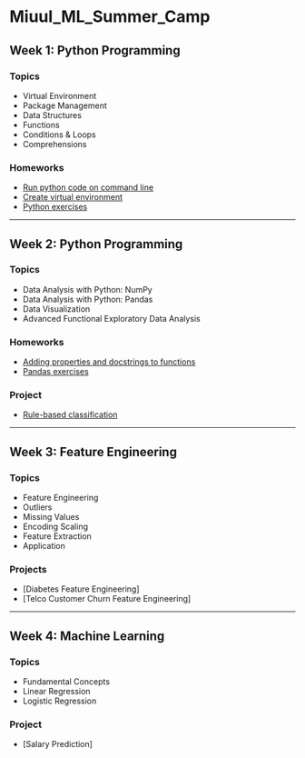 # Miuul_ML_Summer_Camp 
## Week 1: Python Programming
### **Topics**
 * Virtual Environment
 * Package Management
 * Data Structures
 * Functions
 * Conditions & Loops
 * Comprehensions
### **Homeworks**
 * [Run python code on command line](https://github.com/leylatulu/Miuul_ML_Bootcamp/blob/main/PythonProgramming/hw1.py)
 * [Create virtual environment](https://github.com/leylatulu/Miuul_ML_Bootcamp/blob/main/PythonProgramming/hw2.py)
 * [Python exercises](https://github.com/leylatulu/Miuul_ML_Bootcamp/blob/main/PythonProgramming/hw3.py)
-----------------------------
## Week 2: Python Programming
### **Topics**
 * Data Analysis with Python: NumPy
 * Data Analysis with Python: Pandas
 * Data Visualization
 * Advanced Functional Exploratory Data Analysis
### **Homeworks**
 * [Adding properties and docstrings to functions](https://github.com/leylatulu/Miuul_ML_Summer_Camp/blob/main/PythonProgramming/hw4.py)
 * [Pandas exercises](https://github.com/leylatulu/Miuul_ML_Summer_Camp/blob/main/PythonProgramming/hw5.py)
### **Project**
 * [Rule-based classification](https://github.com/leylatulu/Miuul_ML_Summer_Camp/blob/main/PythonProgramming/proje.py)
-----------------------------
## Week 3: Feature Engineering
### **Topics**
 * Feature Engineering
 * Outliers
 * Missing Values
 * Encoding Scaling
 * Feature Extraction
 * Application
### **Projects**
 * [Diabetes Feature Engineering]
 * [Telco Customer Churn Feature Engineering]
-----------------------------
## Week 4: Machine Learning
### **Topics**
 * Fundamental Concepts
 * Linear Regression
 * Logistic Regression
### **Project**
 * [Salary Prediction]
